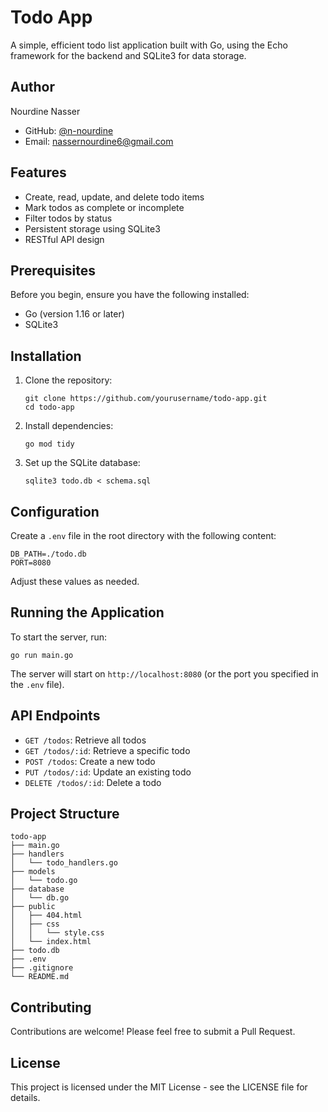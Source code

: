 # Todo App

A simple, efficient todo list application built with Go, using the Echo framework for the backend and SQLite3 for data storage.

## Author

Nourdine Nasser
- GitHub: [@n-nourdine](https://github.com/n-nourdine)
- Email: nassernourdine6@gmail.com

## Features

- Create, read, update, and delete todo items
- Mark todos as complete or incomplete
- Filter todos by status
- Persistent storage using SQLite3
- RESTful API design

## Prerequisites

Before you begin, ensure you have the following installed:
- Go (version 1.16 or later)
- SQLite3

## Installation

1. Clone the repository:
   ```
   git clone https://github.com/yourusername/todo-app.git
   cd todo-app
   ```

2. Install dependencies:
   ```
   go mod tidy
   ```

3. Set up the SQLite database:
   ```
   sqlite3 todo.db < schema.sql
   ```

## Configuration

Create a `.env` file in the root directory with the following content:

```
DB_PATH=./todo.db
PORT=8080
```

Adjust these values as needed.

## Running the Application

To start the server, run:

```
go run main.go
```

The server will start on `http://localhost:8080` (or the port you specified in the `.env` file).

## API Endpoints

- `GET /todos`: Retrieve all todos
- `GET /todos/:id`: Retrieve a specific todo
- `POST /todos`: Create a new todo
- `PUT /todos/:id`: Update an existing todo
- `DELETE /todos/:id`: Delete a todo

## Project Structure

```
todo-app
├── main.go
├── handlers
│   └── todo_handlers.go
├── models
│   └── todo.go
├── database
│   └── db.go
├── public
│   ├── 404.html
│   ├── css
│   │   └── style.css
│   └── index.html
├── todo.db
├── .env
├── .gitignore
└── README.md
```

## Contributing

Contributions are welcome! Please feel free to submit a Pull Request.

## License

This project is licensed under the MIT License - see the LICENSE file for details.
